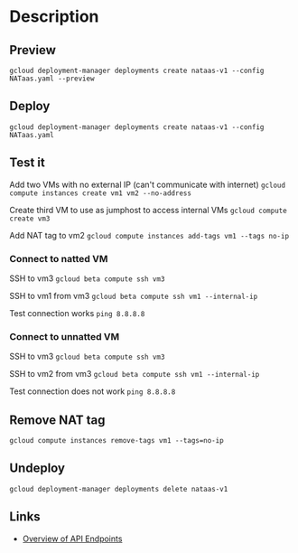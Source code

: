 # Description

## Preview
`gcloud deployment-manager deployments create nataas-v1 --config NATaas.yaml --preview`

## Deploy
`gcloud deployment-manager deployments create nataas-v1 --config NATaas.yaml`

## Test it

Add two VMs with no external IP (can't communicate with internet)
`gcloud compute instances create vm1 vm2 --no-address`

Create third VM to use as jumphost to access internal VMs
`gcloud compute create vm3`

Add NAT tag to vm2
`gcloud compute instances add-tags vm1 --tags no-ip`

### Connect to natted VM
SSH to vm3
`gcloud beta compute ssh vm3`

SSH to vm1 from vm3
`gcloud beta compute ssh vm1 --internal-ip`

Test connection works
`ping 8.8.8.8`

### Connect to unnatted VM
SSH to vm3
`gcloud beta compute ssh vm3`

SSH to vm2 from vm3
`gcloud beta compute ssh vm1 --internal-ip`

Test connection does not work
`ping 8.8.8.8`

## Remove NAT tag
`gcloud compute instances remove-tags vm1 --tags=no-ip`

## Undeploy
`gcloud deployment-manager deployments delete nataas-v1`


## Links
 - [Overview of API Endpoints](https://cloud.google.com/deployment-manager/docs/configuration/supported-resource-types)
